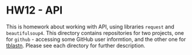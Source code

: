 # HW12 - API

This is homework about working with API, using libraries `request` and `beautifulsoup4`. This directory contains repositories for two projects, one for `github` - accessing some GitHub user informtion, and the other one for [tblastn](https://blast.ncbi.nlm.nih.gov/Blast.cgi?PROGRAM=tblastn&PAGE_TYPE=BlastSearch&LINK_LOC=blasthome). Please see each directory for further description.

